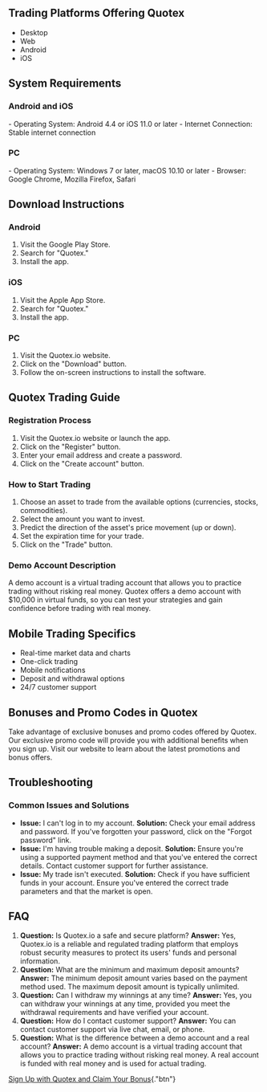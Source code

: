 ## Trading Platforms Offering Quotex

-   Desktop
-   Web
-   Android
-   iOS

## System Requirements

### Android and iOS

\- Operating System: Android 4.4 or iOS 11.0 or later - Internet
Connection: Stable internet connection

### PC

\- Operating System: Windows 7 or later, macOS 10.10 or later - Browser:
Google Chrome, Mozilla Firefox, Safari

## Download Instructions

### Android

1.  Visit the Google Play Store.
2.  Search for "Quotex."
3.  Install the app.

### iOS

1.  Visit the Apple App Store.
2.  Search for "Quotex."
3.  Install the app.

### PC

1.  Visit the Quotex.io website.
2.  Click on the "Download" button.
3.  Follow the on-screen instructions to install the software.

## Quotex Trading Guide

### Registration Process

1.  Visit the Quotex.io website or launch the app.
2.  Click on the "Register" button.
3.  Enter your email address and create a password.
4.  Click on the "Create account" button.

### How to Start Trading

1.  Choose an asset to trade from the available options (currencies,
    stocks, commodities).
2.  Select the amount you want to invest.
3.  Predict the direction of the asset\'s price movement (up or down).
4.  Set the expiration time for your trade.
5.  Click on the "Trade" button.

### Demo Account Description

A demo account is a virtual trading account that allows you to practice
trading without risking real money. Quotex offers a demo account with
\$10,000 in virtual funds, so you can test your strategies and gain
confidence before trading with real money.

## Mobile Trading Specifics

-   Real-time market data and charts
-   One-click trading
-   Mobile notifications
-   Deposit and withdrawal options
-   24/7 customer support

## Bonuses and Promo Codes in Quotex

Take advantage of exclusive bonuses and promo codes offered by Quotex.
Our exclusive promo code will provide you with additional benefits when
you sign up. Visit our website to learn about the latest promotions and
bonus offers.

## Troubleshooting

### Common Issues and Solutions

-   **Issue:** I can\'t log in to my account. **Solution:** Check your
    email address and password. If you\'ve forgotten your password,
    click on the "Forgot password" link.
-   **Issue:** I\'m having trouble making a deposit. **Solution:**
    Ensure you\'re using a supported payment method and that you\'ve
    entered the correct details. Contact customer support for further
    assistance.
-   **Issue:** My trade isn\'t executed. **Solution:** Check if you have
    sufficient funds in your account. Ensure you\'ve entered the correct
    trade parameters and that the market is open.

## FAQ

1.  **Question:** Is Quotex.io a safe and secure platform? **Answer:**
    Yes, Quotex.io is a reliable and regulated trading platform that
    employs robust security measures to protect its users\' funds and
    personal information.
2.  **Question:** What are the minimum and maximum deposit amounts?
    **Answer:** The minimum deposit amount varies based on the payment
    method used. The maximum deposit amount is typically unlimited.
3.  **Question:** Can I withdraw my winnings at any time? **Answer:**
    Yes, you can withdraw your winnings at any time, provided you meet
    the withdrawal requirements and have verified your account.
4.  **Question:** How do I contact customer support? **Answer:** You can
    contact customer support via live chat, email, or phone.
5.  **Question:** What is the difference between a demo account and a
    real account? **Answer:** A demo account is a virtual trading
    account that allows you to practice trading without risking real
    money. A real account is funded with real money and is used for
    actual trading.

[Sign Up with Quotex and Claim Your
Bonus](\%22https://traff.sbs/brokerqxsignup\%22){."btn"}

